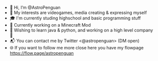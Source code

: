 - 👋 Hi, I’m @AstroPenguan
- 👾 My interests are videogames, media creating & expressing myself
- 🎓 I'm currently studing highschool and basic programming stuff
- 💼 Currently working on a Minecraft Mod
- 💭 Wishing to learn java & python, and working on a high level company 🤣
- 📬 You can contact me by Twitter <@astropenguan> (DM open)
- 🌐 If you want to follow me more close here you have my flowpage https://flow.page/astropenguan
